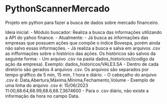 # PythonScannerMercado
Projeto em python para fazer a busca de dados sobre mercado financeiro.

Ideia inicial:
    - Módulo buscador: Realiza a busca das informações utilizando a API do yahoo finance.
    - Atualmente:
        - Já busca as informações das empresas que possuem ações que compõe o índice Bovespa, porém ainda não salvo essas informações.
        - Já realiza a busca e salva em arquivos .csv as infformações sobre o histórico das ações. Os históricos são salvos da seguinte forma:
            - Um arquivo .csv na pasta dados_historicos/(codigo da ação da empresa). Exemplo: dados_historicos/VALE3.SA
            - Dentro de cada diretório são gerados 4 arquivos .csv. Os arquivos são separados por tempo gráffico de 5 min, 15 min, 1 hora e diário.
            - O cabeçalho do arquivo .csv é: Data,Abertura,Máxima,Mínima,Fechamento,Volume
            - Exemplo de uma linha do arquivo .csv é: 15/06/2023 11:00,68.64,68.99,68.6,68.7,3674600
            - Para o .csv diário, não existe a informação da hora no campo Data.
